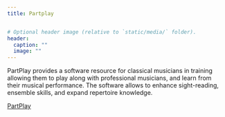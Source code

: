 ```yaml
---
title: Partplay


# Optional header image (relative to `static/media/` folder).
header:
  caption: ""
  image: ""
---
```


PartPlay provides a software resource for classical musicians in training allowing them to play along with professional musicians, and learn from their musical performance. The software allows to enhance sight-reading, ensemble skills, and expand repertoire knowledge. 

[PartPlay](https://partplay.co.uk)
